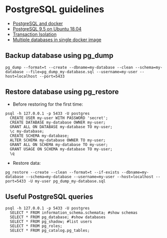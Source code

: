 # PostgreSQL guidelines
* [PostgreSQL and docker](../docker/postgresql/README.md)
* [PostgreSQL 9.5 on Ubuntu 18.04](postgersql-9.5_on_ubuntu-18.04.md)
* [Transaction Isolation](https://pgdash.io/blog/postgres-transactions.html)
* [Multiple databases in single docker image](../docker/postgresql/postgresql-multiple-dbs)

## Backup database using pg_dump
```
pg_dump --format=t --create --dbname=my-database --clean --schema=my-database --file=pg_dump_my-database.sql --username=my-user --host=localhost --port=5433
```

## Restore database using pg_restore
* Before restoring for the first time:
```
psql -h 127.0.0.1 -p 5433 -U postgres
  CREATE USER my-user WITH PASSWORD 'secret';
  CREATE DATABASE my-database OWNER my-user;
  GRANT ALL ON DATABASE my-database TO my-user;
  \c my-database;
  CREATE SCHEMA my-database;
  ALTER SCHEMA my-database OWNER TO my-user;
  GRANT ALL ON SCHEMA my-database TO my-user;
  GRANT USAGE ON SCHEMA my-database TO my-user;
  \q
```
* Restore data:
```
pg_restore --create --clean --format=t --if-exists --dbname=my-database --schema=my-database --username=my-user --host=localhost --port=5433 -U my-user pg_dump_my-database.sql
```

## Useful PostgreSQL queries
```
psql -h 127.0.0.1 -p 5433 -U postgres
  SELECT * FROM information_schema.schemata; #show schemas
  SELECT * FROM pg_database; #show databases
  SELECT * FROM pg_shadow; #list users 
  SELECT * FROM pg_roles;
  SELECT * FROM pg_catalog.pg_tables;
```
